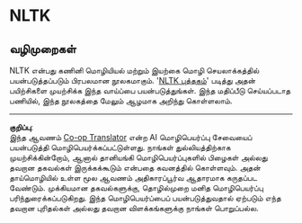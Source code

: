 <!--
CO_OP_TRANSLATOR_METADATA:
{
  "original_hash": "bf39bceb833cd628f224941dca8041df",
  "translation_date": "2025-10-11T11:36:11+00:00",
  "source_file": "6-NLP/4-Hotel-Reviews-1/assignment.md",
  "language_code": "ta"
}
-->
# NLTK

## வழிமுறைகள்

NLTK என்பது கணினி மொழியியல் மற்றும் இயற்கை மொழி செயலாக்கத்தில் பயன்படுத்தப்படும் பிரபலமான நூலகமாகும். '[NLTK புத்தகம்](https://www.nltk.org/book/)' படித்து அதன் பயிற்சிகளை முயற்சிக்க இந்த வாய்ப்பை பயன்படுத்துங்கள். இந்த மதிப்பீடு செய்யப்படாத பணியில், இந்த நூலகத்தை மேலும் ஆழமாக அறிந்து கொள்ளலாம்.

---

**குறிப்பு**:  
இந்த ஆவணம் [Co-op Translator](https://github.com/Azure/co-op-translator) என்ற AI மொழிபெயர்ப்பு சேவையைப் பயன்படுத்தி மொழிபெயர்க்கப்பட்டுள்ளது. நாங்கள் துல்லியத்திற்காக முயற்சிக்கின்றோம், ஆனால் தானியங்கி மொழிபெயர்ப்புகளில் பிழைகள் அல்லது தவறான தகவல்கள் இருக்கக்கூடும் என்பதை கவனத்தில் கொள்ளவும். அதன் தாய்மொழியில் உள்ள மூல ஆவணம் அதிகாரப்பூர்வ ஆதாரமாக கருதப்பட வேண்டும். முக்கியமான தகவல்களுக்கு, தொழில்முறை மனித மொழிபெயர்ப்பு பரிந்துரைக்கப்படுகிறது. இந்த மொழிபெயர்ப்பைப் பயன்படுத்துவதால் ஏற்படும் எந்த தவறான புரிதல்கள் அல்லது தவறான விளக்கங்களுக்கு நாங்கள் பொறுப்பல்ல.
